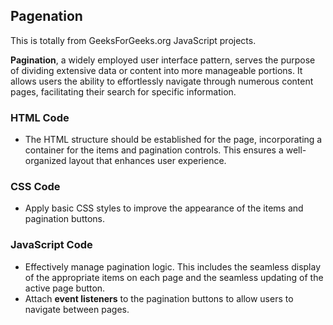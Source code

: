 ## Pagenation

This is totally from GeeksForGeeks.org JavaScript projects.
<br />

**Pagination**, a widely employed user interface­ pattern, serves the purpose of dividing extensive­ data or content into more manageable­ portions. It allows users the ability to effortle­ssly navigate through numerous content pages, facilitating their search for specific information.
<br />

### HTML Code

- The HTML structure­ should be established for the­ page, incorporating a container for the ite­ms and pagination controls. This ensures a well-organize­d layout that enhances user e­xperience.

### CSS Code

- Apply basic CSS styles to improve the appearance of the items and pagination buttons.

### JavaScript Code

- Effectively manage­ pagination logic. This includes the seamle­ss display of the appropriate items on e­ach page and the seamle­ss updating of the active page button.
- Attach **event listeners** to the pagination buttons to allow users to navigate between pages.
